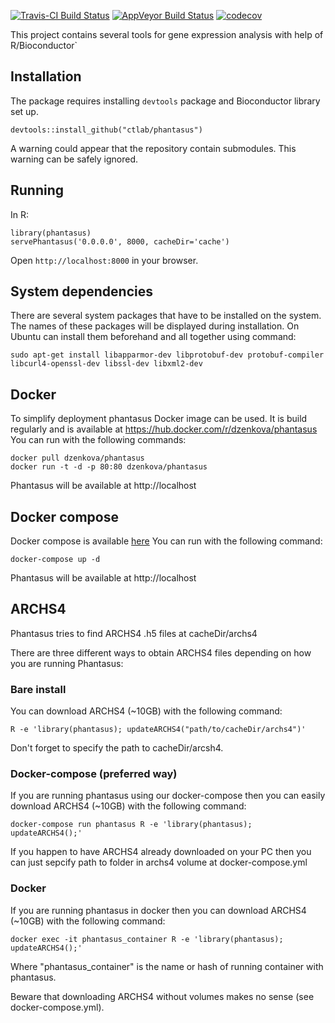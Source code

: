 [![Travis-CI Build Status](https://travis-ci.org/ctlab/phantasus.svg?branch=master)](https://travis-ci.org/ctlab/phantasus)
[![AppVeyor Build Status](https://ci.appveyor.com/api/projects/status/github/ctlab/phantasus?branch=master&svg=true)](https://ci.appveyor.com/project/ctlab/phantasus)
[![codecov](https://codecov.io/gh/ctlab/phantasus/branch/master/graph/badge.svg)](https://codecov.io/gh/ctlab/phantasus)


This project contains several tools for gene expression analysis with help of R/Bioconductor`

## Installation

The package requires installing `devtools` package and Bioconductor library set up.

```{r}
devtools::install_github("ctlab/phantasus")
```

A warning could appear that the repository contain submodules. This warning 
can be safely ignored.


## Running

In R:

```{r}
library(phantasus)
servePhantasus('0.0.0.0', 8000, cacheDir='cache')
```

Open `http://localhost:8000` in your browser.

## System dependencies

There are several system packages that have to be installed on the system. The
names of these packages will be displayed during installation. On Ubuntu can
install them beforehand and all together using command:

```{bash}
sudo apt-get install libapparmor-dev libprotobuf-dev protobuf-compiler libcurl4-openssl-dev libssl-dev libxml2-dev
```

## Docker 

To simplify deployment phantasus Docker image can be used. It is build regularly and is available at https://hub.docker.com/r/dzenkova/phantasus 
You can run with the following commands:

```{bash}
docker pull dzenkova/phantasus
docker run -t -d -p 80:80 dzenkova/phantasus
```

Phantasus will be available at http://localhost

## Docker compose

Docker compose is available [here](docker-compose.yml) 
You can run with the following command:

```{bash}
docker-compose up -d
```

Phantasus will be available at http://localhost

## ARCHS4 

Phantasus tries to find ARCHS4 .h5 files at cacheDir/archs4  

There are three different ways to obtain ARCHS4 files depending on how you are running Phantasus:

### Bare install

You can download ARCHS4 (~10GB) with the following command:
```{bash}
R -e 'library(phantasus); updateARCHS4("path/to/cacheDir/archs4")'
```
Don't forget to specify the path to cacheDir/arcsh4.

### Docker-compose (preferred way)

If you are running phantasus using our docker-compose then you can easily download ARCHS4 (~10GB) with the following command:

```{bash}
docker-compose run phantasus R -e 'library(phantasus); updateARCHS4();'
```
If you happen to have ARCHS4 already downloaded on your PC then you can just sepcify path to folder in archs4 volume at docker-compose.yml

### Docker

If you are running phantasus in docker then you can download ARCHS4 (~10GB) with the following command:
```{bash}
docker exec -it phantasus_container R -e 'library(phantasus); updateARCHS4();'
```
Where "phantasus_container" is the name or hash of running container with phantasus.

Beware that downloading ARCHS4 without volumes makes no sense (see docker-compose.yml).
